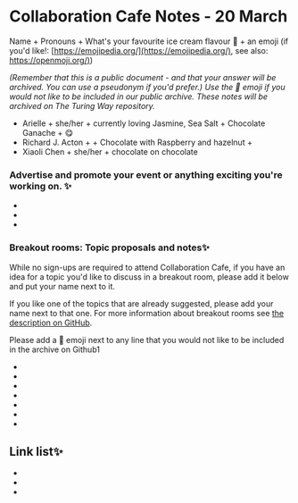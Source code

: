 # Collaboration Cafe Notes - 20 March

Name + Pronouns + What's your favourite ice cream flavour 🍦 + an emoji (if you'd like!: [https://emojipedia.org/](https://emojipedia.org/), see also: [https://openmoji.org/)](https://openmoji.org/))

*(Remember that this is a public document - and that your answer will be archived. You can use a pseudonym if you'd prefer.) Use the 🤫 emoji if you would not like to be included in our public archive. These notes will be archived on The Turing Way repository.*

* Arielle + she/her + currently loving Jasmine, Sea Salt + Chocolate Ganache + 😋
* Richard J. Acton + + Chocolate with Raspberry and hazelnut +
* Xiaoli Chen + she/her + chocolate on chocolate

### Advertise and promote your event or anything exciting you're working on. ✨

*
*
*

### Breakout rooms: Topic proposals and notes✨

While no sign-ups are required to attend Collaboration Cafe, if you have an idea for a topic you'd like to discuss in a breakout room, please add it below and put your name next to it.

If you like one of the topics that are already suggested, please add your name next to that one. For more information about breakout rooms see [the description on GitHub](https://github.com/alan-turing-institute/the-turing-way/blob/main/project\_management/online-collaboration-cafe.md#breakout-rooms).

Please add a 🤫 emoji next to any line that you would not like to be included in the archive on Github1

*
*
*
*
*
*
*

## Link list✨

*
*
*
